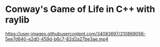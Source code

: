 # Conway's Game of Life in C++ with raylib

https://user-images.githubusercontent.com/34083697/210869056-5ee7d640-e2d0-459d-b6c7-82d2a27be3ae.mp4
